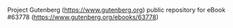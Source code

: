 Project Gutenberg (https://www.gutenberg.org) public repository for eBook #63778 (https://www.gutenberg.org/ebooks/63778)
